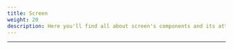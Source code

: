 ```yaml
---
title: Screen
weight: 20
description: Here you'll find all about screen's components and its attributes details.
---
```


---